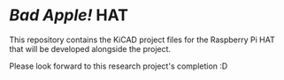 # *Bad Apple!* HAT

This repository contains the KiCAD project files for the Raspberry Pi HAT that will be developed alongside the project.

Please look forward to this research project's completion :D
